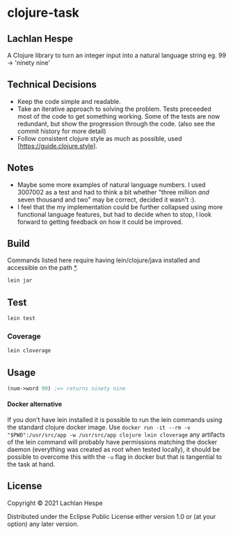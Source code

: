 # clojure-task

## Lachlan Hespe

A Clojure library to turn an integer input into a natural language string eg. 99 -> 'ninety nine'

## Technical Decisions

- Keep the code simple and readable.
- Take an iterative approach to solving the problem. Tests preceeded most of the code  to get something working. Some of the tests are now redundant, but show the progression through the code. (also see the commit history for more detail)
- Follow consistent clojure style as much as possible, used [https://guide.clojure.style].

## Notes

- Maybe some more examples of natural language numbers. I used 3007002 as a test and had to think a bit whether "three million _and_ seven thousand and two" may be correct, decided it wasn't :).
- I feel that the my implementation could be further collapsed using more functional language features, but had to decide when to stop, I look forward to getting feedback on how it could be improved.

## Build

Commands listed here require having lein/clojure/java installed and accessible on the path [*](#Docker-alternative).

```bash
lein jar
```

## Test

```bash
lein test
```

### Coverage

```bash
lein cloverage
```

## Usage

```clojure
(num->word 99) ;=> returns ninety nine
```

#### Docker alternative

If you don't have lein installed it is possible to run the lein commands using the standard clojure docker image. Use `docker run -it --rm -v "$PWD":/usr/src/app -w /usr/src/app clojure lein cloverage` any artifacts of the lein command will probably have permissions matching the docker daemon (everything was created as root when tested locally), it should be possible to overcome this with the `-u` flag in docker but that is tangential to the task at hand.


## License

Copyright © 2021 Lachlan Hespe

Distributed under the Eclipse Public License either version 1.0 or (at your option) any later version.

